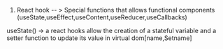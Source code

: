 1) React hook -- > Special functions that allows functional components (useState,useEffect,useContent,useReducer,useCallbacks)

useState() -> a react hooks allow the creation of a stateful variable and a setter function to update its value in virtual dom[name,Setname]